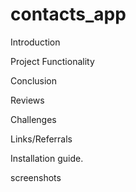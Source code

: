 # contacts_app

Introduction


Project Functionality


Conclusion


Reviews


Challenges


Links/Referrals



Installation guide.




screenshots
